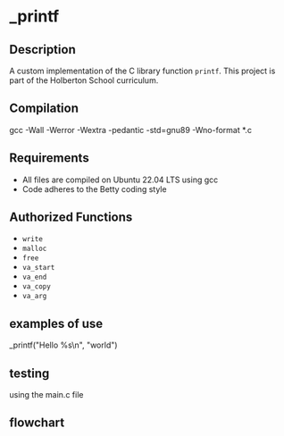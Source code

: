 # _printf

## Description
A custom implementation of the C library function `printf`. This project is part of the Holberton School curriculum.

## Compilation
gcc -Wall -Werror -Wextra -pedantic -std=gnu89 -Wno-format *.c

## Requirements
- All files are compiled on Ubuntu 22.04 LTS using gcc
- Code adheres to the Betty coding style

## Authorized Functions
- `write`
- `malloc`
- `free`
- `va_start`
- `va_end`
- `va_copy`
- `va_arg`

## examples of use
_printf("Hello %s\n", "world")

## testing
using the main.c file

## flowchart